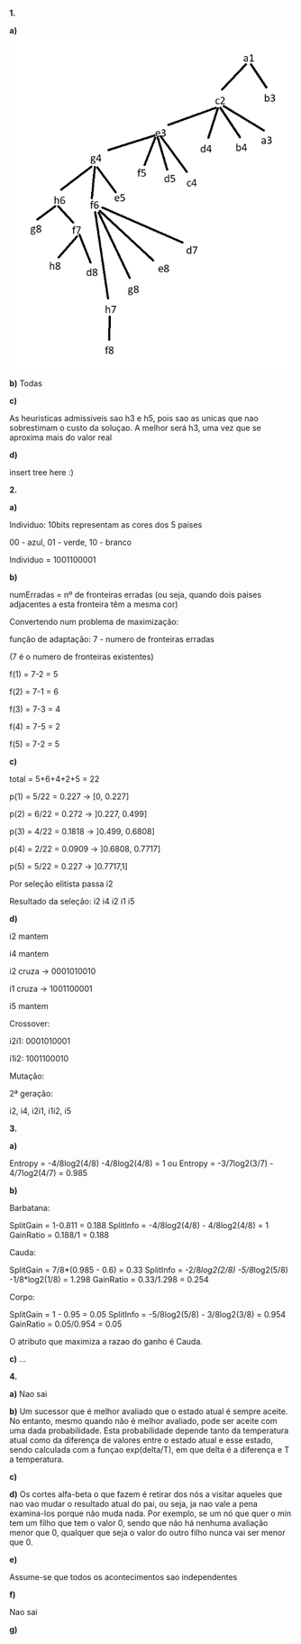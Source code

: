 **1.**

**a)**
![tree](./img/1a_2017.png)

**b)** Todas

**c)**

As heuristicas admissiveis sao h3 e h5, pois sao as unicas que nao sobrestimam o custo da soluçao. A melhor será h3, uma vez que se aproxima mais do valor real

**d)**

insert tree here :)

**2.**

**a)**

Individuo: 10bits representam as cores  dos 5 paises

00 - azul, 01 - verde, 10 - branco

Individuo = 1001100001

**b)**

numErradas = nº de fronteiras erradas (ou seja, quando dois paises adjacentes a esta fronteira têm a mesma cor)

Convertendo num problema de maximização:

função de adaptação: 7 - numero de fronteiras erradas

(7 é o numero de fronteiras existentes)

f(1) = 7-2 = 5

f(2) = 7-1 = 6

f(3) = 7-3 = 4

f(4) = 7-5 = 2

f(5) = 7-2 = 5

**c)**

total = 5+6+4+2+5 = 22

p(1) = 5/22 = 0.227 -> [0, 0.227]

p(2) = 6/22 = 0.272 -> ]0.227, 0.499]

p(3) = 4/22 = 0.1818 -> ]0.499, 0.6808]

p(4) = 2/22 = 0.0909 -> ]0.6808, 0.7717]

p(5) = 5/22 = 0.227 -> ]0.7717,1]


Por seleção elitista passa i2

Resultado da seleção: i2 i4 i2 i1 i5


**d)** 





i2 mantem 

i4 mantem

i2 cruza -> 0001010010

i1 cruza -> 1001100001

i5 mantem 

Crossover:

i2i1: 0001010001

i1i2: 1001100010


Mutação: 


2ª geração:

i2, i4, i2i1, i1i2, i5

**3.** 

**a)** 

Entropy = -4/8log2(4/8) -4/8log2(4/8) = 1
ou 
Entropy = -3/7log2(3/7) - 4/7log2(4/7) = 0.985



**b)**

Barbatana:

SplitGain = 1-0.811 = 0.188 
SplitInfo = -4/8log2(4/8) - 4/8log2(4/8) = 1
GainRatio = 0.188/1 = 0.188


Cauda:

SplitGain = 7/8*(0.985 - 0.6) = 0.33 
SplitInfo =  -2/8*log2(2/8) -5/8*log2(5/8) -1/8*log2(1/8) = 1.298 
GainRatio = 0.33/1.298 = 0.254 


Corpo:

SplitGain = 1 - 0.95 = 0.05
SplitInfo = -5/8log2(5/8) - 3/8log2(3/8) = 0.954 
GainRatio = 0.05/0.954 = 0.05



O atributo que maximiza a razao do ganho é Cauda.


**c)** ...


**4.**

**a)** Nao sai


**b)** Um sucessor que é melhor avaliado que o estado atual é sempre aceite. No entanto, mesmo quando não é melhor avaliado, pode ser aceite com uma dada probabilidade. Esta probabilidade depende tanto da temperatura atual como da diferença de valores entre o estado atual e esse estado, sendo calculada com a funçao exp(delta/T), em que delta é a diferença e T a temperatura.


**c)**

**d)** Os cortes alfa-beta o que fazem é retirar dos nós a visitar aqueles que nao vao mudar o resultado atual do pai, ou seja, ja nao vale a pena examina-los porque não muda nada. Por exemplo, se um nó que quer o min tem um filho que tem o valor 0, sendo que não há nenhuma avaliação menor que 0, qualquer que seja o valor do outro filho nunca vai ser menor que 0.


**e)**

Assume-se que todos os acontecimentos sao independentes

**f)**

Nao sai

**g)** 


